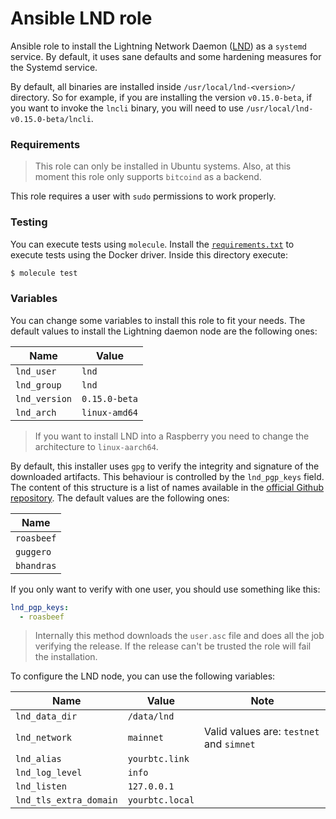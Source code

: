 # Ansible LND role

Ansible role to install the Lightning Network Daemon ([LND](https://github.com/lightningnetwork/lnd)) as a `systemd` service.
By default, it uses sane defaults and some hardening measures for the Systemd service.

By default, all binaries are installed inside `/usr/local/lnd-<version>/` directory. So for example, if you are installing
the version `v0.15.0-beta`, if you want to invoke the `lncli` binary, you will need to use `/usr/local/lnd-v0.15.0-beta/lncli`.

### Requirements

>This role can only be installed in Ubuntu systems. Also, at this moment this role only supports `bitcoind`
> as a backend.

This role requires a user with `sudo` permissions to work properly.

### Testing

You can execute tests using `molecule`. Install the [`requirements.txt`](molecule/default/requirements.txt) to execute tests using the Docker driver. 
Inside this directory execute:

```bash
$ molecule test
```

### Variables

You can change some variables to install this role to fit your needs. The default values to install the
Lightning daemon node are the following ones:

| Name              	 | Value              	        |
|---------------------|-----------------------------|
| `lnd_user`    	     | `lnd`          	            |
| `lnd_group`   	     | `lnd`          	            |
| `lnd_version` 	     | `0.15.0-beta`             	 |
| `lnd_arch`    	     | `linux-amd64` 	             |

>If you want to install LND into a Raspberry you need to change the architecture to `linux-aarch64`.

By default, this installer uses `gpg` to verify the integrity and signature of the downloaded artifacts. This
behaviour is controlled by the `lnd_pgp_keys` field. The content of this structure is a list of names
available in the [official Github repository](https://github.com/lightningnetwork/lnd/tree/master/scripts/keys). 
The default values are the following ones:

| Name       	 | 
|--------------|
| `roasbeef` 	 |
| `guggero`  	 |
| `bhandras` 	 |

If you only want to verify with one user, you should use something like this:

```yaml
lnd_pgp_keys:
  - roasbeef
```

>Internally this method downloads the `user.asc` file and does all the job verifying the release.
> If the release can't be trusted the role will fail the installation.

To configure the LND node, you can use the following variables:

| Name                   	     | Value           	      | Note                                             	 |
|------------------------------|------------------------|----------------------------------------------------|
| `lnd_data_dir`     	         | `/data/lnd` 	          | 	                                                  |
| `lnd_network`      	         | `mainnet`          	   | Valid values are: `testnet` and `simnet` 	         |
| `lnd_alias`     	            | `yourbtc.link`       	 | 	                                                  |
| `lnd_log_level` 	            | `info`       	         | 	                                                  |
| `lnd_listen`     	           | `127.0.0.1`     	      | 	                                                  |
| `lnd_tls_extra_domain`     	 | `yourbtc.local`     	  | 	                                                  |
